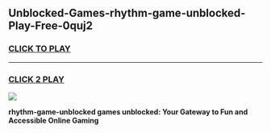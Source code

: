 
## Unblocked-Games-rhythm-game-unblocked-Play-Free-0quj2
<h3>
<a href="https://premium76.site?title=rhythm-game-unblocked&ref=09A">CLICK TO PLAY</a></h3>
<hr>

<h3>
<a href="https://premium76.site?title=rhythm-game-unblocked&ref=09A">CLICK 2 PLAY</a>
  
</h3>

<a href="https://premium76.site?title=rhythm-game-unblocked&ref=09A"><img src="https://clearcache.store/games.png"></a>


**rhythm-game-unblocked games unblocked: Your Gateway to Fun and Accessible Online Gaming**
